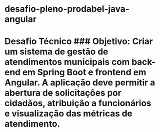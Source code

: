 # desafio-pleno-prodabel-java-angular
# Desafio Técnico  ### Objetivo:  Criar um sistema de gestão de atendimentos municipais com back-end em Spring Boot e frontend em Angular. A aplicação deve permitir a abertura de solicitações por cidadãos, atribuição a funcionários e visualização das métricas de atendimento.
